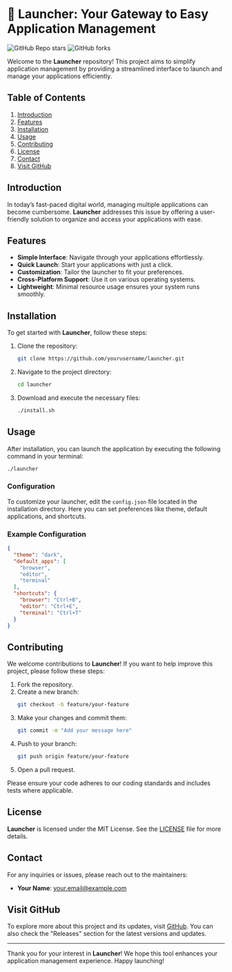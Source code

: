 # 🚀 Launcher: Your Gateway to Easy Application Management

![GitHub Repo stars](https://img.shields.io/github/stars/yourusername/launcher?style=social) ![GitHub forks](https://img.shields.io/github/forks/yourusername/launcher?style=social)

Welcome to the **Launcher** repository! This project aims to simplify application management by providing a streamlined interface to launch and manage your applications efficiently. 

## Table of Contents

1. [Introduction](#introduction)
2. [Features](#features)
3. [Installation](#installation)
4. [Usage](#usage)
5. [Contributing](#contributing)
6. [License](#license)
7. [Contact](#contact)
8. [Visit GitHub](#visit-github)

## Introduction

In today’s fast-paced digital world, managing multiple applications can become cumbersome. **Launcher** addresses this issue by offering a user-friendly solution to organize and access your applications with ease. 

## Features

- **Simple Interface**: Navigate through your applications effortlessly.
- **Quick Launch**: Start your applications with just a click.
- **Customization**: Tailor the launcher to fit your preferences.
- **Cross-Platform Support**: Use it on various operating systems.
- **Lightweight**: Minimal resource usage ensures your system runs smoothly.

## Installation

To get started with **Launcher**, follow these steps:

1. Clone the repository:
   ```bash
   git clone https://github.com/yourusername/launcher.git
   ```
2. Navigate to the project directory:
   ```bash
   cd launcher
   ```
3. Download and execute the necessary files:
   ```bash
   ./install.sh
   ```

## Usage

After installation, you can launch the application by executing the following command in your terminal:

```bash
./launcher
```

### Configuration

To customize your launcher, edit the `config.json` file located in the installation directory. Here you can set preferences like theme, default applications, and shortcuts.

### Example Configuration

```json
{
  "theme": "dark",
  "default_apps": [
    "browser",
    "editor",
    "terminal"
  ],
  "shortcuts": {
    "browser": "Ctrl+B",
    "editor": "Ctrl+E",
    "terminal": "Ctrl+T"
  }
}
```

## Contributing

We welcome contributions to **Launcher**! If you want to help improve this project, please follow these steps:

1. Fork the repository.
2. Create a new branch:
   ```bash
   git checkout -b feature/your-feature
   ```
3. Make your changes and commit them:
   ```bash
   git commit -m "Add your message here"
   ```
4. Push to your branch:
   ```bash
   git push origin feature/your-feature
   ```
5. Open a pull request.

Please ensure your code adheres to our coding standards and includes tests where applicable.

## License

**Launcher** is licensed under the MIT License. See the [LICENSE](LICENSE) file for more details.

## Contact

For any inquiries or issues, please reach out to the maintainers:

- **Your Name**: [your.email@example.com](mailto:your.email@example.com)

## Visit GitHub

To explore more about this project and its updates, visit [GitHub](https://github.com). You can also check the "Releases" section for the latest versions and updates.

---

Thank you for your interest in **Launcher**! We hope this tool enhances your application management experience. Happy launching!